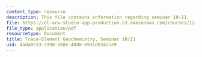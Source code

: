 ```yaml
---
content_type: resource
description: This file contains information regarding seminar 10-11.
file: https://ol-ocw-studio-app-production.s3.amazonaws.com/courses/12-479-trace-element-geochemistry-spring-2013/4ada8c533198268e40d86931d0342ce9_MIT12_479S13_Seminars1011.pdf
file_type: application/pdf
resourcetype: Document
title: Trace-Element Geochemistry, Seminar 10/11
uid: 4ada8c53-3198-268e-40d8-6931d0342ce9
---
```


